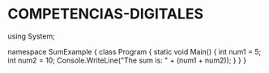 # COMPETENCIAS-DIGITALES
using System;

namespace SumExample
{
    class Program
    {
        static void Main()
        {
            int num1 = 5;
            int num2 = 10;
            Console.WriteLine("The sum is: " + (num1 + num2));
        }
    }
}
